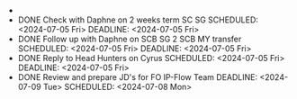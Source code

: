 -
- DONE Check with Daphne on 2 weeks term SC SG
  SCHEDULED: <2024-07-05 Fri>
  DEADLINE: <2024-07-05 Fri>
- DONE Follow up with Daphne on SCB SG 2 SCB MY transfer
  SCHEDULED: <2024-07-05 Fri>
  DEADLINE: <2024-07-05 Fri>
- DONE Reply to Head Hunters on Cyrus
  SCHEDULED: <2024-07-05 Fri>
  DEADLINE: <2024-07-05 Fri>
- DONE Review and prepare JD's for FO IP-Flow Team
  DEADLINE: <2024-07-09 Tue>
  SCHEDULED: <2024-07-08 Mon>